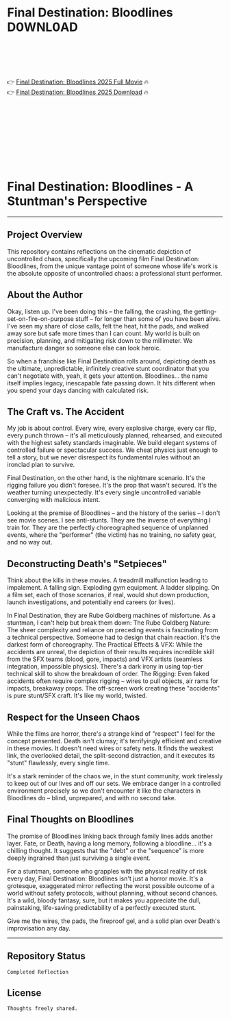 # Final Destination: Bloodlines D0WNL0AD

<br><br><br><br>


👉 <a href="https://Becky-vipercmaca1973.github.io/vrjntbokyr/">Final Destination: Bloodlines 2025 Full Movie</a> 🔥
<br>
👉 <a href="https://Becky-vipercmaca1973.github.io/vrjntbokyr/">Final Destination: Bloodlines 2025 Download</a> 🔥


<br><br><br><br><br><br><br><br>



# Final Destination: Bloodlines - A Stuntman's Perspective

---

## Project Overview

This repository contains reflections on the cinematic depiction of uncontrolled chaos, specifically the upcoming film Final Destination: Bloodlines, from the unique vantage point of someone whose life's work is the absolute opposite of uncontrolled chaos: a professional stunt performer.

## About the Author

Okay, listen up. I've been doing this – the falling, the crashing, the getting-set-on-fire-on-purpose stuff – for longer than some of you have been alive. I've seen my share of close calls, felt the heat, hit the pads, and walked away sore but safe more times than I can count. My world is built on precision, planning, and mitigating risk down to the millimeter. We manufacture danger so someone else can look heroic.

So when a franchise like Final Destination rolls around, depicting death as the ultimate, unpredictable, infinitely creative stunt coordinator that you can't negotiate with, yeah, it gets your attention. Bloodlines... the name itself implies legacy, inescapable fate passing down. It hits different when you spend your days dancing with calculated risk.

## The Craft vs. The Accident

My job is about control. Every wire, every explosive charge, every car flip, every punch thrown – it's all meticulously planned, rehearsed, and executed with the highest safety standards imaginable. We build elegant systems of controlled failure or spectacular success. We cheat physics just enough to tell a story, but we never disrespect its fundamental rules without an ironclad plan to survive.

Final Destination, on the other hand, is the nightmare scenario. It's the rigging failure you didn't foresee. It's the prop that wasn't secured. It's the weather turning unexpectedly. It's every single uncontrolled variable converging with malicious intent.

Looking at the premise of Bloodlines – and the history of the series – I don't see movie scenes. I see anti-stunts. They are the inverse of everything I train for. They are the perfectly choreographed sequence of unplanned events, where the "performer" (the victim) has no training, no safety gear, and no way out.

## Deconstructing Death's "Setpieces"

Think about the kills in these movies. A treadmill malfunction leading to impalement. A falling sign. Exploding gym equipment. A ladder slipping. On a film set, each of those scenarios, if real, would shut down production, launch investigations, and potentially end careers (or lives).

In Final Destination, they are Rube Goldberg machines of misfortune. As a stuntman, I can't help but break them down:
   The Rube Goldberg Nature: The sheer complexity and reliance on preceding events is fascinating from a technical perspective. Someone had to design that chain reaction. It's the darkest form of choreography.
   The Practical Effects & VFX: While the accidents are unreal, the depiction of their results requires incredible skill from the SFX teams (blood, gore, impacts) and VFX artists (seamless integration, impossible physics). There's a dark irony in using top-tier technical skill to show the breakdown of order.
   The Rigging: Even faked accidents often require complex rigging – wires to pull objects, air rams for impacts, breakaway props. The off-screen work creating these "accidents" is pure stunt/SFX craft. It's like my world, twisted.

## Respect for the Unseen Chaos

While the films are horror, there's a strange kind of "respect" I feel for the concept presented. Death isn't clumsy; it's terrifyingly efficient and creative in these movies. It doesn't need wires or safety nets. It finds the weakest link, the overlooked detail, the split-second distraction, and it executes its "stunt" flawlessly, every single time.

It's a stark reminder of the chaos we, in the stunt community, work tirelessly to keep out of our lives and off our sets. We embrace danger in a controlled environment precisely so we don't encounter it like the characters in Bloodlines do – blind, unprepared, and with no second take.

## Final Thoughts on Bloodlines

The promise of Bloodlines linking back through family lines adds another layer. Fate, or Death, having a long memory, following a bloodline... it's a chilling thought. It suggests that the "debt" or the "sequence" is more deeply ingrained than just surviving a single event.

For a stuntman, someone who grapples with the physical reality of risk every day, Final Destination: Bloodlines isn't just a horror movie. It's a grotesque, exaggerated mirror reflecting the worst possible outcome of a world without safety protocols, without planning, without second chances. It's a wild, bloody fantasy, sure, but it makes you appreciate the dull, painstaking, life-saving predictability of a perfectly executed stunt.

Give me the wires, the pads, the fireproof gel, and a solid plan over Death's improvisation any day.

---

## Repository Status

`Completed Reflection`

## License

`Thoughts freely shared.`


